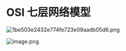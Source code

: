 # OSI 七层网络模型

![1be503e2432e774fe723e09aadb05d6.png](http://tva1.sinaimg.cn/large/006vSZ9Ugy1gxj1hhsz4cj312e0fadmd.jpg)

![image.png](http://tva1.sinaimg.cn/large/006vSZ9Ugy1gxj1hykojyj30v41831kx.jpg)

